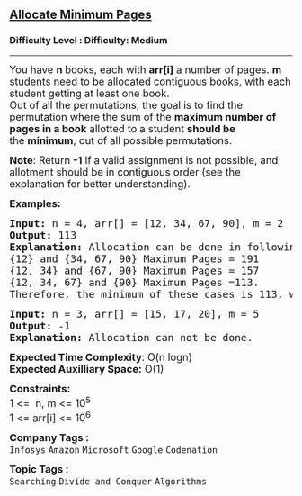 <h2><a href="https://www.geeksforgeeks.org/problems/allocate-minimum-number-of-pages0937/1?page=1&difficulty=Medium,Hard&status=unsolved&sortBy=submissions">Allocate Minimum Pages</a></h2><h3>Difficulty Level : Difficulty: Medium</h3><hr><div class="problems_problem_content__Xm_eO"><p><span style="font-size: 18px;">You have <strong>n </strong>books, each with <strong>arr[i]</strong> a number of pages. <strong>m </strong>students need to be allocated contiguous books, with each student getting at least one book. <br>Out of all the permutations, the goal is to find the permutation where the sum of the <strong>maximum number of pages in a book</strong> allotted to a student <strong>should be</strong> the&nbsp;<strong>minimum</strong>, out of all possible permutations.</span></p>
<p><span style="font-size: 18px;"><strong>Note</strong>: Return <strong>-1</strong> if a valid assignment is not possible, and allotment should be in contiguous order (see the explanation for better understanding).</span></p>
<p><span style="font-size: 18px;"><strong>Examples:</strong></span></p>
<pre><span style="font-size: 18px;"><strong>Input: </strong>n = 4, arr[] = [12, 34, 67, 90], m = 2
<strong>Output: </strong>113
<strong>Explanation: </strong>Allocation can be done in following ways:
{12} and {34, 67, 90} Maximum Pages = 191
{12, 34} and {67, 90} Maximum Pages = 157
{12, 34, 67} and {90} Maximum Pages =113.
Therefore, the minimum of these cases is 113, which is selected as the output.</span></pre>
<pre><span style="font-size: 18px;"><strong>Input: </strong>n = 3, arr[] = [15, 17, 20], m = 5
<strong>Output: </strong>-1
<strong>Explanation: </strong>Allocation can not be done.</span></pre>
<p><span style="font-size: 18px;"><strong>Expected Time Complexity</strong>: O(n logn)<br><strong>Expected Auxilliary Space:</strong> O(1)</span></p>
<p><span style="font-size: 18px;"><strong>Constraints:</strong><br>1 &lt;=&nbsp; n, m &lt;= 10<sup>5</sup><br>1 &lt;= arr[i] &lt;= 10<sup>6&nbsp; &nbsp; &nbsp; &nbsp; &nbsp; &nbsp; &nbsp; &nbsp; &nbsp; &nbsp; &nbsp; &nbsp; &nbsp; &nbsp; &nbsp; &nbsp; &nbsp;</sup></span></p></div><p><span style=font-size:18px><strong>Company Tags : </strong><br><code>Infosys</code>&nbsp;<code>Amazon</code>&nbsp;<code>Microsoft</code>&nbsp;<code>Google</code>&nbsp;<code>Codenation</code>&nbsp;<br><p><span style=font-size:18px><strong>Topic Tags : </strong><br><code>Searching</code>&nbsp;<code>Divide and Conquer</code>&nbsp;<code>Algorithms</code>&nbsp;